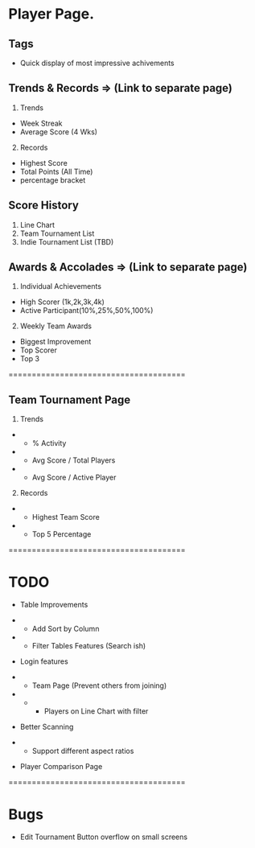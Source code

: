 # Player Page.

## Tags

- Quick display of most impressive achivements

## Trends & Records => (Link to separate page)

1. Trends

- Week Streak
- Average Score (4 Wks)

2. Records

- Highest Score
- Total Points (All Time)
- percentage bracket

## Score History

1. Line Chart
2. Team Tournament List
3. Indie Tournament List (TBD)

## Awards & Accolades => (Link to separate page)

1. Individual Achievements

- High Scorer (1k,2k,3k,4k)
- Active Participant(10%,25%,50%,100%)

2. Weekly Team Awards

- Biggest Improvement
- Top Scorer
- Top 3

======================================

## Team Tournament Page

1. Trends

- - % Activity
- - Avg Score / Total Players
- - Avg Score / Active Player

2. Records

- - Highest Team Score
- - Top 5 Percentage

======================================

# TODO

- Table Improvements
- - Add Sort by Column
- - Filter Tables Features (Search ish)

- Login features
- - Team Page (Prevent others from joining)
- - - Players on Line Chart with filter

- Better Scanning
- - Support different aspect ratios

- Player Comparison Page

======================================

# Bugs

- Edit Tournament Button overflow on small screens
